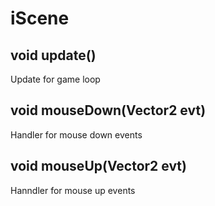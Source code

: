 # iScene

## void update()
Update for game loop

## void mouseDown(Vector2 evt)
Handler for mouse down events

## void mouseUp(Vector2 evt)
Hanndler for mouse up events